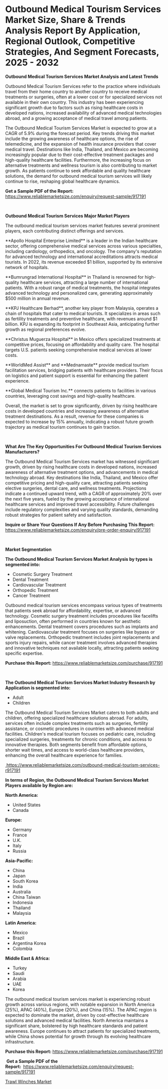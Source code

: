 <p><h1>Outbound Medical Tourism Services Market Size, Share & Trends Analysis Report By Application, Regional Outlook, Competitive Strategies, And Segment Forecasts, 2025 - 2032</h1></p><p><strong>Outbound Medical Tourism Services Market Analysis and Latest Trends</strong></p>
<p><p>Outbound Medical Tourism Services refer to the practice where individuals travel from their home country to another country to receive medical treatments or surgeries, often at a lower cost or for specialized services not available in their own country. This industry has been experiencing significant growth due to factors such as rising healthcare costs in developed nations, increased availability of advanced medical technologies abroad, and a growing acceptance of medical travel among patients.</p><p>The Outbound Medical Tourism Services Market is expected to grow at a CAGR of 5.9% during the forecast period. Key trends driving this market include the growing awareness of healthcare options, the rise of telemedicine, and the expansion of health insurance providers that cover medical travel. Destinations like India, Thailand, and Mexico are becoming increasingly popular due to their cost-effective treatment packages and high-quality healthcare facilities. Furthermore, the increasing focus on alternative treatments and wellness tourism is also contributing to market growth. As patients continue to seek affordable and quality healthcare solutions, the demand for outbound medical tourism services will likely continue to rise, reshaping global healthcare dynamics.</p></p>
<p><strong>Get a Sample PDF of the Report:&nbsp;</strong> <a href="https://www.reliablemarketsize.com/enquiry/request-sample/917191?utm_campaign=2809&utm_medium=2&utm_source=Github&utm_content=ia&utm_term=07032025&utm_id=outbound-medical-tourism-services">https://www.reliablemarketsize.com/enquiry/request-sample/917191</a></p>
<p>&nbsp;</p>
<p><strong>Outbound Medical Tourism Services Major Market Players</strong></p>
<p><p>The outbound medical tourism services market features several prominent players, each contributing distinct offerings and services. </p><p>**Apollo Hospital Enterprise Limited** is a leader in the Indian healthcare sector, offering comprehensive medical services across various specialties, including cardiology, orthopedics, and oncology. The company's reputation for advanced technology and international accreditations attracts medical tourists. In 2022, its revenue exceeded $1 billion, supported by its extensive network of hospitals.</p><p>**Bumrungrad International Hospital** in Thailand is renowned for high-quality healthcare services, attracting a large number of international patients. With a robust range of medical treatments, the hospital integrates advanced technology and personalized care, generating approximately $500 million in annual revenue.</p><p>**KPJ Healthcare Berhad**, another key player from Malaysia, operates a chain of hospitals that cater to medical tourists. It specializes in areas such as fertility treatments and preventive healthcare, with revenues around $1 billion. KPJ is expanding its footprint in Southeast Asia, anticipating further growth as regional preferences evolve.</p><p>**Christus Muguerza Hospital** in Mexico offers specialized treatments at competitive prices, focusing on affordability and quality care. The hospital targets U.S. patients seeking comprehensive medical services at lower costs.</p><p>**WorldMed Assist** and **Mednamaste** provide medical tourism facilitation services, bridging patients with healthcare providers. Their focus on logistics and patient support is essential for enhancing the patient experience.</p><p>**Global Medical Tourism Inc.** connects patients to facilities in various countries, leveraging cost savings and high-quality healthcare.</p><p>Overall, the market is set to grow significantly, driven by rising healthcare costs in developed countries and increasing awareness of alternative treatment destinations. As a result, revenue for these companies is expected to increase by 15% annually, indicating a robust future growth trajectory as medical tourism continues to gain traction.</p></p>
<p>&nbsp;</p>
<p><strong>What Are The Key Opportunities For Outbound Medical Tourism Services Manufacturers?</strong></p>
<p><p>The Outbound Medical Tourism Services market has witnessed significant growth, driven by rising healthcare costs in developed nations, increased awareness of alternative treatment options, and advancements in medical technology abroad. Key destinations like India, Thailand, and Mexico offer competitive pricing and high-quality care, attracting patients seeking elective surgeries, dental care, and wellness treatments. Projections indicate a continued upward trend, with a CAGR of approximately 20% over the next five years, fueled by the growing acceptance of international healthcare services and improved travel accessibility. Future challenges include regulatory complexities and varying quality standards, demanding robust strategies for patient safety and satisfaction.</p></p>
<p><strong>Inquire or Share Your Questions If Any Before Purchasing This Report:</strong> <a href="https://www.reliablemarketsize.com/enquiry/pre-order-enquiry/917191?utm_campaign=2809&utm_medium=2&utm_source=Github&utm_content=ia&utm_term=07032025&utm_id=outbound-medical-tourism-services">https://www.reliablemarketsize.com/enquiry/pre-order-enquiry/917191</a></p>
<p>&nbsp;</p>
<p><strong>Market Segmentation</strong></p>
<p><strong>The Outbound Medical Tourism Services Market Analysis by types is segmented into:</strong></p>
<p><ul><li>Cosmetic Surgery Treatment</li><li>Dental Treatment</li><li>Cardiovascular Treatment</li><li>Orthopedic Treatment</li><li>Cancer Treatment</li></ul></p>
<p><p>Outbound medical tourism services encompass various types of treatments that patients seek abroad for affordability, expertise, or advanced technology. Cosmetic surgery treatment includes procedures like facelifts and liposuction, often performed in countries known for aesthetic enhancements. Dental treatment covers procedures such as implants and whitening. Cardiovascular treatment focuses on surgeries like bypass or valve replacements. Orthopedic treatment includes joint replacements and sports injury repairs, while cancer treatment involves advanced therapies and innovative techniques not available locally, attracting patients seeking specific expertise.</p></p>
<p><strong>Purchase this Report:&nbsp;</strong><a href="https://www.reliablemarketsize.com/purchase/917191?utm_campaign=2809&utm_medium=2&utm_source=Github&utm_content=ia&utm_term=07032025&utm_id=outbound-medical-tourism-services">https://www.reliablemarketsize.com/purchase/917191</a></p>
<p>&nbsp;</p>
<p><strong>The Outbound Medical Tourism Services Market Industry Research by Application is segmented into:</strong></p>
<p><ul><li>Adult</li><li>Children</li></ul></p>
<p><p>The Outbound Medical Tourism Services Market caters to both adults and children, offering specialized healthcare solutions abroad. For adults, services often include complex treatments such as surgeries, fertility assistance, or cosmetic procedures in countries with advanced medical facilities. Children's medical tourism focuses on pediatric care, including specialized surgeries, treatments for chronic conditions, and access to innovative therapies. Both segments benefit from affordable options, shorter wait times, and access to world-class healthcare providers, enhancing the overall healthcare experience for families.</p></p>
<p><a href="https://www.reliablemarketsize.com/outbound-medical-tourism-services-r917191?utm_campaign=2809&utm_medium=2&utm_source=Github&utm_content=ia&utm_term=07032025&utm_id=outbound-medical-tourism-services">&nbsp;https://www.reliablemarketsize.com/outbound-medical-tourism-services-r917191</a></p>
<p><strong>In terms of Region, the Outbound Medical Tourism Services Market Players available by Region are:</strong></p>
<p>
    <p> <strong> North America: </strong>
        <ul>
            <li>United States</li>
            <li>Canada</li>
        </ul>
        </p> 
    <p> <strong> Europe: </strong>
        <ul>
            <li>Germany</li>
            <li>France</li>
            <li>U.K.</li>
            <li>Italy</li>
            <li>Russia</li>
        </ul>
        </p> 
    <p> <strong> Asia-Pacific: </strong>
        <ul>
            <li>China</li>
            <li>Japan</li>
            <li>South Korea</li>
            <li>India</li>
            <li>Australia</li>
            <li>China Taiwan</li>
            <li>Indonesia</li>
            <li>Thailand</li>
            <li>Malaysia</li>
        </ul>
        </p> 
    <p> <strong> Latin America: </strong>
        <ul>
            <li>Mexico</li>
            <li>Brazil</li>
            <li>Argentina Korea</li>
            <li>Colombia</li>
        </ul>
        </p> 
    <p> <strong> Middle East & Africa: </strong>
        <ul>
            <li>Turkey</li>
            <li>Saudi</li>
            <li>Arabia</li>
            <li>UAE</li>
            <li>Korea</li>
        </ul>
    </p>
    </p>
<p><p>The outbound medical tourism services market is experiencing robust growth across various regions, with notable expansion in North America (25%), APAC (40%), Europe (20%), and China (15%). The APAC region is expected to dominate the market, driven by cost-effective healthcare solutions and advanced medical facilities. North America maintains a significant share, bolstered by high healthcare standards and patient awareness. Europe continues to attract patients for specialized treatments, while China shows potential for growth through its evolving healthcare infrastructure.</p></p>
<p><strong>Purchase this Report: </strong><a href="https://www.reliablemarketsize.com/purchase/917191?utm_campaign=2809&utm_medium=2&utm_source=Github&utm_content=ia&utm_term=07032025&utm_id=outbound-medical-tourism-services">https://www.reliablemarketsize.com/purchase/917191</a></p>
<p>&nbsp;<strong>Get a Sample PDF of the Report:&nbsp;&nbsp;</strong><a href="https://www.reliablemarketsize.com/enquiry/request-sample/917191?utm_campaign=2809&utm_medium=2&utm_source=Github&utm_content=ia&utm_term=07032025&utm_id=outbound-medical-tourism-services">https://www.reliablemarketsize.com/enquiry/request-sample/917191</a></p>
<p><strong></strong></p>
<p><p><a href="https://github.com/sternymkere4/Market-Research-Report-List-1/blob/main/trawl-winches-market.md?utm_campaign=2809&utm_medium=2&utm_source=Github&utm_content=ia&utm_term=07032025&utm_id=outbound-medical-tourism-services">Trawl Winches Market</a></p></p>
